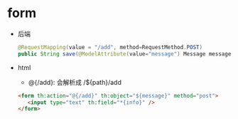 # form

- 后端

  ```java
  @RequestMapping(value = "/add", method=RequestMethod.POST)  
  public String save(@ModelAttribute(value="message") Message message) {  }
  ```

- html

  - @{/add}: 会解析成 /${path}/add

  ```html
  <form th:action="@{/add}" th:object="${message}" method="post">
     <input type="text" th:field="*{info}" />
  </form>
  ```

